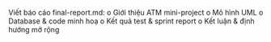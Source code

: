 Viết báo cáo final-report.md: 
o Giới thiệu ATM mini-project 
o Mô hình UML 
o Database & code minh hoạ 
o Kết quả test & sprint report 
o Kết luận & định hướng mở rộng 
